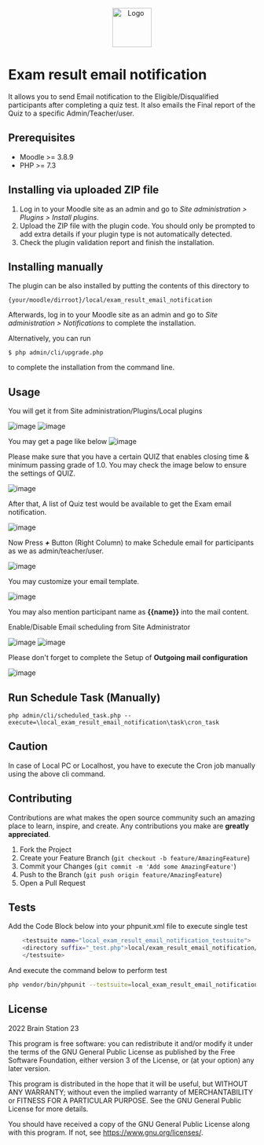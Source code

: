 <p align="center">
  <a href="#">
    <img src="https://user-images.githubusercontent.com/38932580/170247669-adf8b39e-8b55-4aaa-aa1c-a89a4e91d97c.svg" alt="Logo" width="80" height="80">
  </a>
</p>

# Exam result email notification #

It allows you to send Email notification to the Eligible/Disqualified participants after completing a quiz test. It also
emails the Final report of the Quiz to a specific Admin/Teacher/user.

## Prerequisites

- Moodle >= 3.8.9
- PHP >= 7.3

## Installing via uploaded ZIP file ##

1. Log in to your Moodle site as an admin and go to _Site administration >
   Plugins > Install plugins_.
2. Upload the ZIP file with the plugin code. You should only be prompted to add
   extra details if your plugin type is not automatically detected.
3. Check the plugin validation report and finish the installation.

## Installing manually ##

The plugin can be also installed by putting the contents of this directory to

    {your/moodle/dirroot}/local/exam_result_email_notification

Afterwards, log in to your Moodle site as an admin and go to _Site administration >
Notifications_ to complete the installation.

Alternatively, you can run

    $ php admin/cli/upgrade.php

to complete the installation from the command line.

## Usage

You will get it from Site administration/Plugins/Local plugins

![image](https://user-images.githubusercontent.com/38932580/170028959-89d6d203-1639-47bf-86f7-8ad3a9bc7a5f.png)
![image](https://user-images.githubusercontent.com/38932580/170029128-db8ac860-e556-4e5f-bbe2-c466778254bb.png)

You may get a page like below
![image](https://user-images.githubusercontent.com/38932580/171610108-494fb9b8-e719-4c98-982c-60fc81315f54.png)

Please make sure that you have a certain QUIZ that enables closing time & minimum passing grade of 1.0. You may check the image below to ensure the settings of QUIZ.

![image](https://user-images.githubusercontent.com/38932580/171610765-a15bddef-45ed-48b5-bba5-31445dd6224d.png)

After that, A list of Quiz test would be available to get the Exam email notification.

![image](https://user-images.githubusercontent.com/38932580/170029453-ded6f01c-48d7-4f1a-938f-a185a4e1bce6.png)

Now Press ***+*** Button (Right Column) to make Schedule email for participants as we as admin/teacher/user.

![image](https://user-images.githubusercontent.com/38932580/170031512-6066c73f-5639-488d-8d98-72d04efbf16f.png)

You may customize your email template.

![image](https://user-images.githubusercontent.com/38932580/170032008-27dab567-e0fa-4ddf-b3bc-98cef9092cfa.png)

You may also mention participant name as **{{name}}** into the mail content.

Enable/Disable Email scheduling from Site Administrator

![image](https://user-images.githubusercontent.com/38932580/170033457-f56df256-b4ad-441c-81a8-7565dd1dc8e8.png)
![image](https://user-images.githubusercontent.com/38932580/170033696-6e976f1f-1c19-441d-ac0c-1553894aa9a4.png)

Please don't forget to complete the Setup of **Outgoing mail configuration**

![image](https://user-images.githubusercontent.com/38932580/170034965-ec6bc733-17e2-4399-9dbb-cfe96a839724.png)

<!-- Run Cron Manually -->

## Run Schedule Task (Manually)

```she
php admin/cli/scheduled_task.php --execute=\local_exam_result_email_notification\task\cron_task
```

## Caution
In case of Local PC or Localhost, you have to execute the Cron job manually using the above cli command.

<!-- CONTRIBUTING -->

## Contributing

Contributions are what makes the open source community such an amazing place to learn, inspire, and create. Any
contributions you make are **greatly appreciated**.

1. Fork the Project
2. Create your Feature Branch (`git checkout -b feature/AmazingFeature`)
3. Commit your Changes (`git commit -m 'Add some AmazingFeature'`)
4. Push to the Branch (`git push origin feature/AmazingFeature`)
5. Open a Pull Request

<!-- Unit Tests -->

## Tests

Add the Code Block below into your phpunit.xml file to execute single test

```sh
    <testsuite name="local_exam_result_email_notification_testsuite">
    <directory suffix="_test.php">local/exam_result_email_notification/tests</directory>
    </testsuite>
```    

And execute the command below to perform test

```sh
php vendor/bin/phpunit --testsuite=local_exam_result_email_notification_testsuite
```

## License ##

2022 Brain Station 23

This program is free software: you can redistribute it and/or modify it under
the terms of the GNU General Public License as published by the Free Software
Foundation, either version 3 of the License, or (at your option) any later
version.

This program is distributed in the hope that it will be useful, but WITHOUT ANY
WARRANTY; without even the implied warranty of MERCHANTABILITY or FITNESS FOR A
PARTICULAR PURPOSE. See the GNU General Public License for more details.

You should have received a copy of the GNU General Public License along with
this program. If not, see <https://www.gnu.org/licenses/>.
